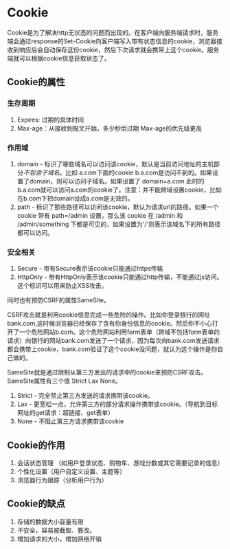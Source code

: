 # Cookie

Cookie是为了解决http无状态的问题而出现的。在客户端向服务端请求时，服务端会通过response的Set-Cookie向客户端写入带有状态信息的cookie，浏览器接收到响应后会自动保存这份cookie，然后下次请求就会携带上这个cookie。服务端就可以根据cookie信息获取状态了。

## Cookie的属性

### 生存周期

1. Expires: 过期的具体时间
2. Max-age：从接收到报文开始，多少秒后过期 Max-age的优先级更高

### 作用域

1. domain - 标识了哪些域名可以访问该cookie，默认是当前访问地址的主机部分*不包含子域名*。比如 a.com下面的cookie b.a.com是访问不到的。如果设置了domain，则可以访问子域名。如果设置了 domain=a.com 此时的b.a.com就可以访问a.com的cookie了。注意：并不能跨域设置cookie，比如在b.com下把domain设成a.com是无效的。
2. path - 标识了那些路径可以访问该cookie，默认为请求url的路径。如果一个 cookie 带有 path=/admin 设置，那么该 cookie 在 /admin 和 /admin/something 下都是可见的，如果设置为'/'则表示该域名下的所有路径都可以访问。

### 安全相关

1. Secure - 带有Secure表示该cookie只能通过https传输
2. HttpOnly - 带有HttpOnly表示该cookie只能通过http传输，不能通过js访问。这个标识可以用来防止XSS攻击。

同时也有预防CSRF的属性SameSite。

CSRF攻击就是利用cookie信息完成一些危险的操作。比如你登录银行的网址bank.com,这时候浏览器已经保存了含有你身份信息的cookie。然后你不小心打开了一个危险网站b.com。这个危险网站利用form表单（跨域不包括form表单的请求）向银行的网站bank.com发送了一个请求，因为每次向bank.com发送请求都会携带上cookie，bank.com验证了这个cookie没问题，就认为这个操作是你自己做的。

SameSite就是通过限制从第三方发出的请求中的cookie来预防CSRF攻击。SameSite属性有三个值 Strict Lax None。

1. Strict - 完全禁止第三方发送的请求携带该cookie。
2. Lax - 更宽松一点，允许第三方的部分请求操作携带该cookie。（导航到目标网址的get请求：超链接、get表单）
3. None - 不阻止第三方请求携带该cookie

## Cookie的作用

1. 会话状态管理 （如用户登录状态、购物车、游戏分数或其它需要记录的信息）
2. 个性化设置（用户自定义设置、主题等）
3. 浏览器行为跟踪（分析用户行为）

## Cookie的缺点

1. 存储的数据大小容量有限
2. 不安全，容易被截取、篡改。
3. 增加请求的大小，增加网络开销